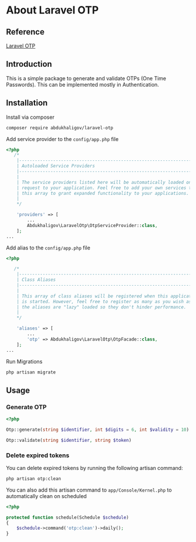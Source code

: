 # About Laravel OTP

## Reference
  
[Laravel OTP](https://github.com/ichtrojan/laravel-otp "Cheers")

## Introduction

This is a simple package to generate and validate OTPs (One Time Passwords). This can be implemented mostly in Authentication.

## Installation

Install via composer

```bash
composer require abdukhaligov/laravel-otp
```

Add service provider to the `config/app.php` file

```php
<?php
   /*
    |--------------------------------------------------------------------------
    | Autoloaded Service Providers
    |--------------------------------------------------------------------------
    |
    | The service providers listed here will be automatically loaded on the
    | request to your application. Feel free to add your own services to
    | this array to grant expanded functionality to your applications.
    |
    */

    'providers' => [
        ...
        Abdukhaligov\LaravelOtp\OtpServiceProvider::class,
    ];
...
```

Add alias to the `config/app.php` file

```php
<?php

   /*
    |--------------------------------------------------------------------------
    | Class Aliases
    |--------------------------------------------------------------------------
    |
    | This array of class aliases will be registered when this application
    | is started. However, feel free to register as many as you wish as
    | the aliases are "lazy" loaded so they don't hinder performance.
    |
    */

    'aliases' => [
        ...
        'otp' => Abdukhaligov\LaravelOtp\OtpFacade::class,
    ];
...
```

Run Migrations

```bash
php artisan migrate
```

## Usage


### Generate OTP

```php
<?php

Otp::generate(string $identifier, int $digits = 6, int $validity = 10)

Otp::validate(string $identifier, string $token)
```

### Delete expired tokens
You can delete expired tokens by running the following artisan command:
```bash
php artisan otp:clean
```
You can also add this artisan command to `app/Console/Kernel.php` to automatically clean on scheduled
```php
<?php

protected function schedule(Schedule $schedule)
{
    $schedule->command('otp:clean')->daily();
}
```
